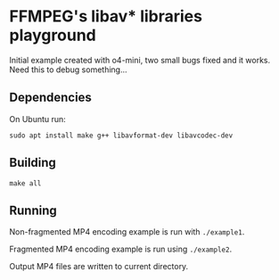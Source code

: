 # FFMPEG's libav* libraries playground

Initial example created with o4-mini, two small bugs fixed and it works. Need this to debug something...

## Dependencies

On Ubuntu run:

```
sudo apt install make g++ libavformat-dev libavcodec-dev
```

## Building

```
make all
```

## Running

Non-fragmented MP4 encoding example is run with `./example1`.

Fragmented MP4 encoding example is run using `./example2`.

Output MP4 files are written to current directory.
